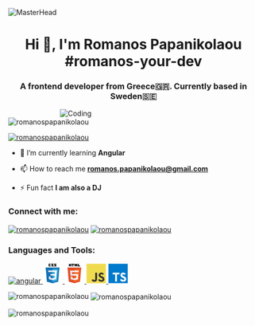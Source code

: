 ![MasterHead](https://media.tenor.com/3bTxZ4HdrysAAAAC/pixels-neon.gif)

<h1 align="center">Hi 👋, I'm Romanos Papanikolaou #romanos-your-dev</h1>
<h3 align="center">A frontend developer from Greece🇬🇷. Currently based in Sweden🇸🇪</h3>
<img align="right" alt="Coding" width="400" src="[https://media.tenor.com/3bTxZ4HdrysAAAAC/pixels-neon.gif](https://64.media.tumblr.com/51c6106b24e8fabee0938bfa60b593a4/d6af7fc94b208d91-e0/s500x750/ed3b0d08afa89ac32b06651455334ccfb52f3cd9.gif)"

<p align="left"> <img src="https://komarev.com/ghpvc/?username=romanospapanikolaou&label=Profile%20views&color=0e75b6&style=flat" alt="romanospapanikolaou" /> </p>

<p align="left"> <a href="https://github.com/ryo-ma/github-profile-trophy"><img src="https://github-profile-trophy.vercel.app/?username=romanospapanikolaou" alt="romanospapanikolaou" /></a> </p>

- 🌱 I’m currently learning **Angular**

- 📫 How to reach me **romanos.papanikolaou@gmail.com**

- ⚡ Fun fact **I am also a DJ**

<h3 align="left">Connect with me:</h3>
<p align="left">
<a href="https://fb.com/romanospapanikolaou" target="blank"><img align="center" src="https://raw.githubusercontent.com/rahuldkjain/github-profile-readme-generator/master/src/images/icons/Social/facebook.svg" alt="romanospapanikolaou" height="30" width="40" /></a>
<a href="https://instagram.com/romanospapanikolaou" target="blank"><img align="center" src="https://raw.githubusercontent.com/rahuldkjain/github-profile-readme-generator/master/src/images/icons/Social/instagram.svg" alt="romanospapanikolaou" height="30" width="40" /></a>
</p>

<h3 align="left">Languages and Tools:</h3>
<p align="left"> <a href="https://angular.io" target="_blank" rel="noreferrer"> <img src="https://angular.io/assets/images/logos/angular/angular.svg" alt="angular" width="40" height="40"/> </a> <a href="https://www.w3schools.com/css/" target="_blank" rel="noreferrer"> <img src="https://raw.githubusercontent.com/devicons/devicon/master/icons/css3/css3-original-wordmark.svg" alt="css3" width="40" height="40"/> </a> <a href="https://www.w3.org/html/" target="_blank" rel="noreferrer"> <img src="https://raw.githubusercontent.com/devicons/devicon/master/icons/html5/html5-original-wordmark.svg" alt="html5" width="40" height="40"/> </a> <a href="https://developer.mozilla.org/en-US/docs/Web/JavaScript" target="_blank" rel="noreferrer"> <img src="https://raw.githubusercontent.com/devicons/devicon/master/icons/javascript/javascript-original.svg" alt="javascript" width="40" height="40"/> </a> <a href="https://www.typescriptlang.org/" target="_blank" rel="noreferrer"> <img src="https://raw.githubusercontent.com/devicons/devicon/master/icons/typescript/typescript-original.svg" alt="typescript" width="40" height="40"/> </a> </p>

<p><img align="left" src="https://github-readme-stats.vercel.app/api/top-langs?username=romanospapanikolaou&show_icons=true&locale=en&layout=compact" alt="romanospapanikolaou" /></p>

<p>&nbsp;<img align="center" src="https://github-readme-stats.vercel.app/api?username=romanospapanikolaou&show_icons=true&locale=en" alt="romanospapanikolaou" /></p>

<p><img align="center" src="https://github-readme-streak-stats.herokuapp.com/?user=romanospapanikolaou&" alt="romanospapanikolaou" /></p>
